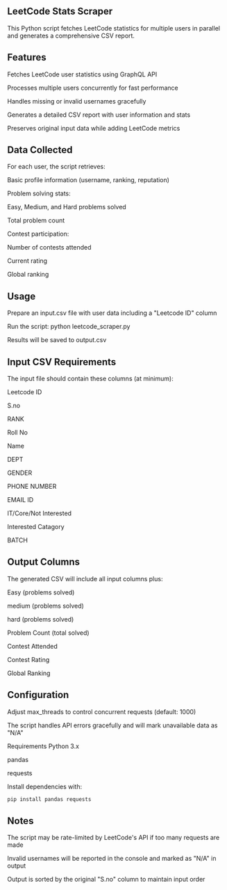 ## LeetCode Stats Scraper
This Python script fetches LeetCode statistics for multiple users in parallel and generates a comprehensive CSV report.

## Features
Fetches LeetCode user statistics using GraphQL API

Processes multiple users concurrently for fast performance

Handles missing or invalid usernames gracefully

Generates a detailed CSV report with user information and stats

Preserves original input data while adding LeetCode metrics

## Data Collected
For each user, the script retrieves:

Basic profile information (username, ranking, reputation)

Problem solving stats:

Easy, Medium, and Hard problems solved

Total problem count

Contest participation:

Number of contests attended

Current rating

Global ranking

## Usage
Prepare an input.csv file with user data including a "Leetcode ID" column

Run the script: python leetcode_scraper.py

Results will be saved to output.csv

## Input CSV Requirements
The input file should contain these columns (at minimum):

Leetcode ID

S.no

RANK

Roll No

Name

DEPT

GENDER

PHONE NUMBER

EMAIL ID

IT/Core/Not Interested

Interested Catagory

BATCH

## Output Columns
The generated CSV will include all input columns plus:

Easy (problems solved)

medium (problems solved)

hard (problems solved)

Problem Count (total solved)

Contest Attended

Contest Rating

Global Ranking

## Configuration
Adjust max_threads to control concurrent requests (default: 1000)

The script handles API errors gracefully and will mark unavailable data as "N/A"

Requirements
Python 3.x

pandas

requests

Install dependencies with:

```bash
pip install pandas requests
```
## Notes
The script may be rate-limited by LeetCode's API if too many requests are made

Invalid usernames will be reported in the console and marked as "N/A" in output

Output is sorted by the original "S.no" column to maintain input order